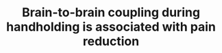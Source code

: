 ---
layout: publications
title: Brain-to-brain coupling during handholding is associated with pain reduction
authors: Pavel Goldstein, Irit Weissman-Fogel, Guillaume Dumas, Simone G. Shamay-Tsoory
publication: Proceedings of the National Academy of Sciences
year: 2018
link: http://www.pnas.org/content/early/2018/02/16/1703643115
type: "Journal Paper" # "Journal Paper", Preprint, "Book_Chapter", Comment
category: Experimental # "opinion_perspectives", Review, Computational, Social Cognitive and Affective Neuroscience, Experimental
filename: 2018.03.13_P.Goldstein #MM.DD.YYYY_F.Author
---